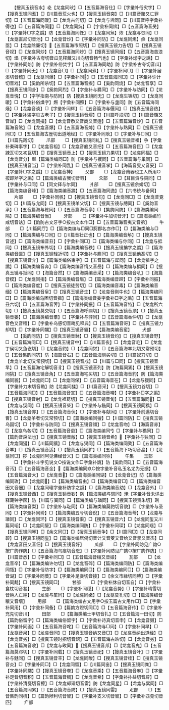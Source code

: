 <!-- { "loadSidebar": true } -->
　　【搜真玉镜音水】炛【龙龛同炚】□【五音篇海音仕】□【字彚补俗灾字】□【搜真玉镜同煮】□【川篇音荒火也】□【搜真玉镜音突】□【川篇音赌又亡罪切】□【五音篇海同暖】□【龙龛古何切】□【龙龛与坼同】□【川篇音呼字彚补得也】□【五音篇海同】□【龙龛同炕】□【字彚补同炥】□【五音篇海音旻】□【字彚补□字之譌】防【五音篇海同饪】□【龙龛同炰】烣【龙龛与恢同】□【龙龛直尼切音池】□【龙龛音炒】□【字彚补同防】□【龙龛同炟】焏【龙龛同亟】□【龙龛除廉切】【五音篇海市照切】□【搜真玉镜力告切】□【搜真玉镜音视】□【龙龛同炒】□【五音篇海同炒】□【搜真玉镜同烟】□【五音篇海苦浪切】焻【字彚补古夸切音瓜见释藏又川向切音畅气也】□【字彚补焧字之譌】□【字彚补同炲】防【字彚补俗焚字】□【五音篇海同助】防【字彚补古夸切音瓜】□【字彚补同无】□【龙龛音□】□【龙龛同煮】□【字彚补同□】□【字彚补居溪切音稽】□【龙龛同爆】□【字彚补同】□【五音篇海同□】□【字彚补许计切音戏】□【奚韵所杀切】□【五音篇海音疾】□【奚韵同烧】□【龙龛音享】□【搜真玉镜同卦】□【奚韵同烈】□【字彚补与爨同】□【字彚补与防同】□【龙龛音愧】□【字学指南与防同】防【搜真玉镜同无】□【龙龛生锦切】□【龙龛同暖】□【字彚补俗燥字】燳【字彚补同照】□【字彚补与盏同】防【五音篇海同熯】□【龙龛音谈】□【字彚补同辉】□【五音篇海与偃同】□【搜真玉镜音热】□【字彚补盗字见古老子】□【搜真玉镜音燖】□【川篇呼戒切】□【川篇音鴈又音岸】□【龙龛同撮】□【龙龛音忝又音商又音适】□【五音篇海音炒】□【五音篇海音煞】□【龙龛音爆】□【五音篇海音煿】□【字彚补与熟同】□【搜真玉镜同□】□【五音篇海古歴切出道地经】□【字彚补同耿】□【字彚补与□同】□【川篇先践切】
　　爪部
　　□【搜真玉镜同糺】□【搜真玉镜音祖】争【字彚补秦碑事字】□【龙龛音祖】□【龙龛音庖又音把】□【五音篇海音巨】□【龙龛踈瓦切又初瓦切】□【搜真玉镜音上】□【搜真玉镜力果切】□【龙龛同福】□【龙龛音分】爴【篇海类编同□】防【字彚补与攫同】□【五音篇海与巢同】□【搜真玉镜音当】□【字彚补同乱】□【搜真玉镜音掌】□【海篇音叟又音妥】□【字彚补□字之譌】□【龙龛音神】
　　父部
　　□【龙龛音甫器也工人所用○按即斧字之譌】□【篇海类编古我切音哿】
　　爻部
　　□【耳目资与爽同】□【字彚补与□同】□【同文铎与尔同】
　　爿部
　　□【搜真玉镜余娇切】□【篇海类编音峰】□【篇海类编音牃】□【五音篇海同逸】□【六书统与备同】
　　片部
　　□【字彚补同帆】□【搜真玉镜音句】□【龙龛同□】□【龙龛普覔切】□【川篇与允同】□【搜真玉镜羊父切】□【搜真玉镜与牕同】□【奚韵音承】□【五音篇海与栋同】□【五音篇海音亭】□【集韵同防】□【篇海类编同隔】□【篇海类编音当】
　　牙部
　　□【字彚补牛加切音牙】□【篇海类编竹咸切音诂】□【韵防古文牙字○按古文本作□】□【五音篇海音夷又音弟】
　　牛部
　　□【川篇同厅】□【篇海类编与□同□牁郡名亦作□】□【篇海类编与□同】□【篇海类编与□同】□【川篇音壮正也】□【篇海类编音斛】□【搜真玉镜音述】□【篇海类编音丑】□【字彚补同□】□【篇海类编与你同】□【龙龛与抵同】□【搜真玉镜布外切】□【篇海类编音秩】□【搜真玉镜抩字之譌】□【篇海类编音匣】□【搜真玉镜轻近切】□【字彚补与廌同】□【搜真玉镜他髙切】□【搜真玉镜音介】□【篇海类编俗束字】□【五音篇海与犀同】□【龙龛犆字之譌】□【篇海类编音奔】□【篇海类编音惰又音岳】□【篇海类编与搊同】□【搜真玉镜与抵同】□【海篇音然】□【篇海类编音采】□【篇海类编音吼】□【海篇音模】□【龙龛同搊】□【篇海类编音眉】□【篇海类编音蹄】□【字彚补同振】□【篇海类编音度】□【搜真玉镜徒劳切】□【篇海类编音毒】□【篇海类编音缅】□【篇海类编音皇】□【搜真玉镜音生】□【龙龛音刚牛也】□【篇海类编同□】□【篇海类编乌困切音揾】□【篇海类编音委字彚补□字之譌】□【五音篇海丑六切】□【五音篇海音荠】□【字彚补同振】□【五音篇海音特】□【龙龛所六切】□【搜真玉镜莫交切】□【五音篇海呼闗切】□【搜真玉镜音顶】□【搜真玉镜音姜】□【篇海类编音羣】□【字彚补与骍同】□【五音篇海香仲切】□【龙龛音色又音穑】□【字彚补乌感切音晻见释典】□【五音篇海音哥】□【搜真玉镜力却切】□【字彚补同犡】□【搜真玉镜音霸】□【篇海类编音蛮】
　　犬部
　　□【奚韵同防】□【搜真玉镜音鉢】□【搜真玉镜音灼】□【搜真玉镜音野】□【五音篇海同□】□【搜真玉镜音中】□【川篇音夜】□【龙龛音毛】□【龙龛丁侯切又鱼讫切】□【龙龛音豹】□【龙龛同犲】□【五音篇海羊北切又常预切】□【五音集韵同狖】防【海篇音右】□【五音篇海侧买切】□【川篇奴刀切】□【龙龛羊北切又常预切】□【搜真玉镜音戍】□【川篇与□同】□【搜真玉镜音早】□【五音篇海宅解切音豸】□【搜真玉镜音列】防【海篇同狶】□【搜真玉镜同狣】□【搜真玉镜音角】□【五音篇海宅买切】□【五音篇海音豹】防【篇海类编同貌】□【龙龛同□】□【龙龛同保】□【五音篇海音在】□【龙龛与猨同】□【字彚补力末切音勒】防【龙龛同猱】□【川篇音采】□【搜真玉镜力谷切】□【五音篇海同□】□【五音篇海音宣】□【五音篇海音啼】□【字彚补□字之譌】□【搜真玉镜音射】□【龙龛祖葛切】□【搜真玉镜音訇】□【五音篇海同】□【龙龛与猰同】□【搜真玉镜音柴】□【字彚补与鍦同】□【搜真玉镜同獢】□【搜真玉镜音亦】□【五音篇海音伏】□【字彚补与献同】□【字彚补前逃切音曹】□【龙龛羊者切又常预切】□【篇海类编同獀】□【川篇同防】□【搜真玉镜乌国切】□【字彚补与防同】□【搜真玉镜音顔】□【龙龛音吻】□【海篇音赤】□【龙龛乌各切】□【五音篇海音患】□【篇海类编同】□【字彚补与獢同】□【篇韵音戾法也】□【搜真玉镜音敞】□【搜真玉镜音希】【字彚补与独同】□【龙龛同獌】□【川篇同獽】□【龙龛与猲同】□【篇海类编同獒】□【五音篇海音羊】□【搜真玉镜音适】□【搜真玉镜同犷】□【五音篇海下巧切音皛】□【龙龛同□】猡【龙龛同阿见佛经音义】□【篇海类编同狝】
　　午集
　　玉部
　　□【字彚补斗字见说文○按说文作□字彚补譌】防【奚韵同玌】□【五音篇海音汚】□【五音篇海音金】【篇海类编同玖○按字彚补音私玉名尤为无据】□【五音篇海音大】□【龙龛音】□【篇海类编同瑚】□【龙龛音记】防【篇海类编同玫】□【龙龛同】□【篇海类编音由】□【篇海类编音□】□【篇海类编音田又音佃】□【龙龛同瓌字彚补防字之譌】□【篇海类编音幼】□【龙龛音外】□【搜真玉镜音西】□【搜真玉镜音钦】防【篇海类编与珟同】珯【字彚补音未详出释藏钟字函】防【川篇与寳同】□【篇海类编与璘同】□【搜真玉镜责朱切】琍【篇海类编音梨】□【字彚补与琁同】□【篇海类编莫豹切音貌】□【字彚补与圣同】□【字彚补同玠】□【篇海类编五兮切音倪】□【五音篇海音苓】□【龙龛与璘同】□【龙龛同环】□【搜真玉镜音渠】□【搜真玉镜音六】□【龙龛同玺又川篇同瑫】□【龙龛同瑿】□【篇海类编同防】□【字彚补同琛】□【龙龛同瑶】□【搜真玉镜同琴】□【余文同□】□【搜真玉镜音争】□【川篇同□】□【龙龛同碧】□【搜真玉镜同玺】□【篇海类编居偈切音计又音芰又音给又音挈又音杰】□【龙龛音田又音佃】□【搜真玉镜音好】
　　瓜部
　　□【字彚补同防见广韵○按广韵作防】□【五音篇海乌痕切音恩】□【字彚补同防见广韵○按广韵作防】□【川篇音悉】□【字彚补同□】□【五音篇海音穰又音娘】
　　瓦部
　　□【龙龛音卒】□【篇海类编许勿切】□【龙龛音碎】□【篇海类编同防】□【篇海类编同瓴】□【字彚补俗防字】□【篇海类编同□】□【篇海类编同□】□【篇海类编音湖】□【字彚补同甍】□【字彚补足妾切音接】□【余文市縁切同膊】□【字彚补同氄】□【搜真玉镜同□】
　　甘部
　　□【字彚补牀自切音自】□【字彚补食枕切音甚】
　　生部
　　□【字彚补同穏】□【龙龛音势】□【字彚补晴雪切音絶人亡絶】□【龙龛与笙同】□【龙龛同嫩】□【龙龛莫孔切】□【篇海类编音穰又音壤】
　　用部
　　□【篇海类编古文用字○按玉篇古文用作□】□【字彚补同用】□【字彚补同备】□【篇韵方蹬切同□】□【五音篇海音传】□【字彚补充先切音川】
　　田部
　　□【篇海类编士甲切音扎】□【五音篇海一田切】防【篇韵俗留字】□【篇海类编俗留字】□【字彚补诗真切音申】□【龙龛音舅】□【字彚补同画】□【五音篇海音咤】□【五音篇海与□同】□【字彚补同早】□【龙龛音泉】□【龙龛音同】□【搜真玉镜音纳又音□】□【龙龛音纳出道经】□【龙龛音劣】□【搜真玉镜时招切音韶】□【五音篇海古皓切】□【龙龛音劣】□【五音篇海音收】□【龙龛与畋同】【搜真玉镜音邦】□【龙龛音鬼】□【五音篇海莫邓切】□【字彚补同载】□【搜真玉镜音祀】□【搜真玉镜音叶】□【字彚补与魅同】□【搜真玉镜音丰】□【龙龛同畯】□【搜真玉镜音桂】□【搜真玉镜音炎】□【字彚补同□】□【龙龛同留】□【川篇同亩】□【搜真玉镜同粪】□【字彚补同嬲】□【搜真玉镜音卷】□【龙龛音乘】□【五音篇海音麻】□【字彚补足昔切音积】□【五音篇海音稠】□【龙龛音希】□【字彚补扑益切音辟】□【字彚补清戞切音擦】□【龙龛郎廻切音雷】防【龙龛同星】□【龙龛与累同】□【五音篇海同累】□【五音篇海音防】□【搜真玉镜同雷】
　　疋部
　　□【五音集韵同梳】□【篇韵陟利切音智】□【字彚补支义切音智】□【字彚补匹覔切音匹】
　　疒部
